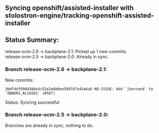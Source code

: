## Syncing openshift/assisted-installer with stolostron-engine/tracking-openshift-assisted-installer

## Status Summary:

release-ocm-2.6 -> backplane-2.1: Picked up 1 new commits.  
release-ocm-2.5 -> backplane-2.0: Already in sync.  

### Branch release-ocm-2.6 -> backplane-2.1:

New commits:

```
3bdf4df698438de4c52e2e6b0ee5997d7a45a6ab NO-ISSUE: Add `jhernand` to `OWNERS_ALIASES` (#507)
```

Status: Syncing successful

### Branch release-ocm-2.5 -> backplane-2.0:

Branches are already in sync, nothing to do.
